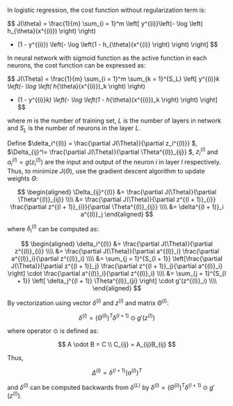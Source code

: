 In logistic regression, the cost function without regularization term is:

$$
J(\theta) = \frac{1}{m} \sum_{i = 1}^m \left[ 
y^{(i)}\left(- \log \left( h_{\theta}(x^{(i)}) \right) \right)
+ (1 - y^{(i)}) \left(- \log \left(1 - h_{\theta}(x^{(i)} \right) \right)
\right]
$$

In neural network with sigmoid function as the active function in each neurons, the cost function can be expressed as:

$$
J(\Theta) = \frac{1}{m} \sum_{i = 1}^m \sum_{k = 1}^{S_L}
\left[ 
y^{(i)}_k \left(- \log \left( h_{\theta}(x^{(i)})_k \right) \right)
+ (1 - y^{(i)}_k) \left(- \log \left(1 - h_{\theta}(x^{(i)})_k \right) \right)
\right]
$$

where $m$ is the number of training set, $L$ is the number of layers in network and $S_L$ is the number of neurons in the layer $L$.

Define $\delta_i^{(l)} = \frac{\partial J(\Theta)}{\partial z_i^{(l)}} $, $\Delta_{ij}^l= \frac{\partial J(\Theta)}{\partial \Theta^{(l)}_{ij}} $, $z^{(l)}_i$ and $a^{(l)}_i = g(z^{(l)}_i)$ are the input and output of the neuron $i$ in layer $l$ respectively. Thus, to minimize $J(\Theta)$, use the gradient descent algorithm to update weights $\Theta$:

$$
\begin{aligned}
\Delta_{ij}^{(l)}
&= \frac{\partial J(\Theta)}{\partial \Theta^{(l)}_{ij}} \\\\
&= \frac{\partial J(\Theta)}{\partial z^{(l + 1)}_{i}} \frac{\partial z^{(l + 1)}_{i}}{\partial \Theta^{(l)}_{ij}} \\\\
&= \delta^{(l + 1)}_i a^{(l)}_j
\end{aligned}
$$

where $\delta_i^{(l)}$ can be computed as:

$$
\begin{aligned}
\delta_i^{(l)}
&= \frac{\partial J(\Theta)}{\partial z^{(l)}_{i}} \\\\
&= \frac{\partial J(\Theta)}{\partial a^{(l)}_i} \frac{\partial a^{(l)}_i}{\partial z^{(l)}_i} \\\\
&= \sum_{j = 1}^{S_{l + 1}} \left[\frac{\partial J(\Theta)}{\partial z^{(l + 1)}_j} \frac{\partial z^{(l + 1)}_j}{\partial a^{(l)}_i} \right] \cdot
\frac{\partial a^{(l)}_i}{\partial z^{(l)}_i} \\\\
&= \sum_{j = 1}^{S_{l + 1}} \left[ \delta_j^{(l + 1)} \Theta^{(l)}_{ji} \right] \cdot g'(z^{(l)}_i) \\\\
\end{aligned}
$$

By vectorization using vector $\delta^{(l)}​$ and $z^{(l)}​$ and matrix $\Theta^{(l)}​$:

$$
\delta^{(l)} = (\Theta^{(l)})^T \delta^{(l + 1)} \odot g'(z^{(l)})
$$

where operator $\odot$ is defined as:

$$
A \odot B = C \\
C_{ij} = A_{ij}B_{ij}
$$

Thus,

$$
\Delta^{(l)} = \delta^{(l + 1)} (a^{(l)})^T
$$

and $\delta^{(l)}$ can be computed backwards from $\delta^{(L)}$ by $\delta^{(l)} = (\Theta^{(l)})^T \delta^{(l + 1)} \odot g'(z^{(l)})$.
